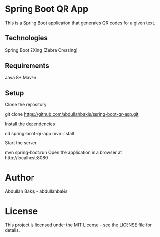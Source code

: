 # Spring Boot QR App
This is a Spring Boot application that generates QR codes for a given text.

## Technologies
Spring Boot
ZXing (Zebra Crossing)
## Requirements
Java 8+
Maven
## Setup

Clone the repository

git clone https://github.com/abdullahbakis/spring-boot-qr-app.git

Install the dependencies

cd spring-boot-qr-app
mvn install

Start the server

mvn spring-boot:run
Open the application in a browser at http://localhost:8080
# Author
Abdullah Bakış - abdullahbakis
# License
This project is licensed under the MIT License - see the LICENSE file for details.
